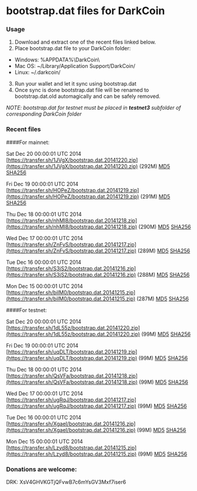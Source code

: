 # bootstrap.dat files for DarkCoin

### Usage

1. Download and extract one of the recent files linked below.
2. Place bootstrap.dat file to your DarkCoin folder:
 - Windows: %APPDATA%\DarkCoin\
 - Mac OS: ~/Library/Application Support/DarkCoin/
 - Linux: ~/.darkcoin/
3. Run your wallet and let it sync using bootstrap.dat
4. Once sync is done bootstrap.dat file will be renamed to bootstrap.dat.old automagically and can be safely removed.

_NOTE: bootstrap.dat for testnet must be placed in **testnet3** subfolder of corresponding DarkCoin folder_

### Recent files

####For mainnet:

Sat Dec 20 00:00:01 UTC 2014 [https://transfer.sh/1JVgX/bootstrap.dat.20141220.zip](https://transfer.sh/1JVgX/bootstrap.dat.20141220.zip) (292M) [MD5](https://transfer.sh/SEOYo/md5.txt) [SHA256](https://transfer.sh/10olST/sha256.txt)

Fri Dec 19 00:00:01 UTC 2014 [https://transfer.sh/HOPeZ/bootstrap.dat.20141219.zip](https://transfer.sh/HOPeZ/bootstrap.dat.20141219.zip) (291M) [MD5](https://transfer.sh/Z9EGp/md5.txt) [SHA256](https://transfer.sh/Z6KDS/sha256.txt)

Thu Dec 18 00:00:01 UTC 2014 [https://transfer.sh/nhMI8/bootstrap.dat.20141218.zip](https://transfer.sh/nhMI8/bootstrap.dat.20141218.zip) (290M) [MD5](https://transfer.sh/AnmSa/md5.txt) [SHA256](https://transfer.sh/uh76s/sha256.txt)

Wed Dec 17 00:00:01 UTC 2014 [https://transfer.sh/ZnFvS/bootstrap.dat.20141217.zip](https://transfer.sh/ZnFvS/bootstrap.dat.20141217.zip) (289M) [MD5](https://transfer.sh/PE6uu/md5.txt) [SHA256](https://transfer.sh/X1Grl/sha256.txt)

Tue Dec 16 00:00:01 UTC 2014 [https://transfer.sh/S3jS2/bootstrap.dat.20141216.zip](https://transfer.sh/S3jS2/bootstrap.dat.20141216.zip) (288M) [MD5](https://transfer.sh/1ahcbl/md5.txt) [SHA256](https://transfer.sh/mOZp1/sha256.txt)

Mon Dec 15 00:00:01 UTC 2014 [https://transfer.sh/biIM0/bootstrap.dat.20141215.zip](https://transfer.sh/biIM0/bootstrap.dat.20141215.zip) (287M) [MD5](https://transfer.sh/BBlk4/md5.txt) [SHA256](https://transfer.sh/15oyZV/sha256.txt)

####For testnet:

Sat Dec 20 00:00:01 UTC 2014 [https://transfer.sh/1dL55z/bootstrap.dat.20141220.zip](https://transfer.sh/1dL55z/bootstrap.dat.20141220.zip) (99M) [MD5](https://transfer.sh/Vwhv8/md5.txt) [SHA256](https://transfer.sh/15GoMv/sha256.txt)

Fri Dec 19 00:00:01 UTC 2014 [https://transfer.sh/uqDLT/bootstrap.dat.20141219.zip](https://transfer.sh/uqDLT/bootstrap.dat.20141219.zip) (99M) [MD5](https://transfer.sh/wHlJ3/md5.txt) [SHA256](https://transfer.sh/JNU8c/sha256.txt)

Thu Dec 18 00:00:01 UTC 2014 [https://transfer.sh/QsVFa/bootstrap.dat.20141218.zip](https://transfer.sh/QsVFa/bootstrap.dat.20141218.zip) (99M) [MD5](https://transfer.sh/17QDD/md5.txt) [SHA256](https://transfer.sh/SKYd8/sha256.txt)

Wed Dec 17 00:00:01 UTC 2014 [https://transfer.sh/ugRqJ/bootstrap.dat.20141217.zip](https://transfer.sh/ugRqJ/bootstrap.dat.20141217.zip) (99M) [MD5](https://transfer.sh/6K2sJ/md5.txt) [SHA256](https://transfer.sh/11UUUj/sha256.txt)

Tue Dec 16 00:00:01 UTC 2014 [https://transfer.sh/XgaeI/bootstrap.dat.20141216.zip](https://transfer.sh/XgaeI/bootstrap.dat.20141216.zip) (99M) [MD5](https://transfer.sh/xqgnn/md5.txt) [SHA256](https://transfer.sh/191Bi3/sha256.txt)

Mon Dec 15 00:00:01 UTC 2014 [https://transfer.sh/Lzyd8/bootstrap.dat.20141215.zip](https://transfer.sh/Lzyd8/bootstrap.dat.20141215.zip) (99M) [MD5](https://transfer.sh/RfU30/md5.txt) [SHA256](https://transfer.sh/qIERA/sha256.txt)

### Donations are welcome:

DRK: XsV4GHVKGTjQFvwB7c6mYsGV3Mxf7iser6
